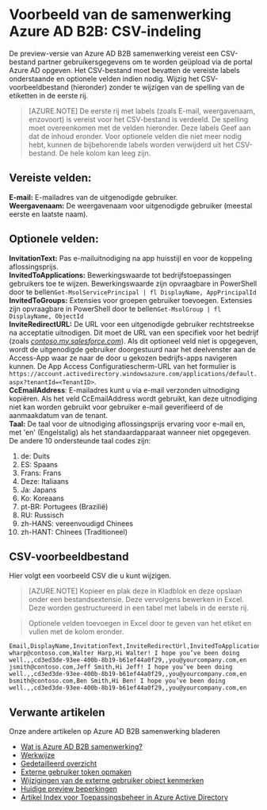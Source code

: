 <properties
   pageTitle="CSV-indeling voor Azure Active Directory B2B samenwerking preview | Microsoft Azure"
   description="Azure Active Directory-B2B ondersteunt uw relaties intern doordat zakenpartners selectief toegang krijgen tot uw zakelijke toepassingen"
   services="active-directory"
   documentationCenter=""
   authors="viv-liu"
   manager="cliffdi"
   editor=""
   tags=""/>

<tags
   ms.service="active-directory"
   ms.devlang="NA"
   ms.topic="article"
   ms.tgt_pltfrm="NA"
   ms.workload="identity"
   ms.date="05/09/2016"
   ms.author="viviali"/>

# <a name="azure-ad-b2b-collaboration-preview-csv-file-format"></a>Voorbeeld van de samenwerking Azure AD B2B: CSV-indeling

De preview-versie van Azure AD B2B samenwerking vereist een CSV-bestand partner gebruikersgegevens om te worden geüpload via de portal Azure AD opgeven. Het CSV-bestand moet bevatten de vereiste labels onderstaande en optionele velden indien nodig. Wijzig het CSV-voorbeeldbestand (hieronder) zonder te wijzigen van de spelling van de etiketten in de eerste rij.

>[AZURE.NOTE] De eerste rij met labels (zoals E-mail, weergavenaam, enzovoort) is vereist voor het CSV-bestand is verdeeld. De spelling moet overeenkomen met de velden hieronder. Deze labels Geef aan dat de inhoud eronder. Voor optionele velden die niet meer nodig hebt, kunnen de bijbehorende labels worden verwijderd uit het CSV-bestand. De hele kolom kan leeg zijn.

## <a name="required-fields-br"></a>Vereiste velden: <br/>
**E-mail:** E-mailadres van de uitgenodigde gebruiker. <br/>
**Weergavenaam:** De weergavenaam voor uitgenodigde gebruiker (meestal eerste en laatste naam).<br/>


## <a name="optional-fields-br"></a>Optionele velden: <br/>

**InvitationText:** Pas e-mailuitnodiging na app huisstijl en voor de koppeling aflossingsprijs.<br/>
**InvitedToApplications:** Bewerkingswaarde tot bedrijfstoepassingen gebruikers toe te wijzen. Bewerkingswaarde zijn opvraagbare in PowerShell door te bellen`Get-MsolServicePrincipal | fl DisplayName, AppPrincipalId`<br/>
**InvitedToGroups:** Extensies voor groepen gebruiker toevoegen. Extensies zijn opvraagbare in PowerShell door te bellen`Get-MsolGroup | fl DisplayName, ObjectId`<br/>
**InviteRedirectURL:** De URL voor een uitgenodigde gebruiker rechtstreekse na acceptatie uitnodigen. Dit moet de URL van een specifiek voor het bedrijf (zoals [*contoso.my.salesforce.com*](http://contoso.my.salesforce.com/)). Als dit optioneel veld niet is opgegeven, wordt de uitgenodigde gebruiker doorgestuurd naar het deelvenster aan de Access-App waar ze naar de door u gekozen bedrijfs-apps navigeren kunnen. De App Access Configuratiescherm-URL van het formulier is `https://account.activedirectory.windowsazure.com/applications/default.aspx?tenantId=<TenantID>`.<br/>
**CcEmailAddress**: E-mailadres kunt u via e-mail verzonden uitnodiging kopiëren. Als het veld CcEmailAddress wordt gebruikt, kan deze uitnodiging niet kan worden gebruikt voor gebruiker e-mail geverifieerd of de aanmaakdatum van de tenant.<br/>
**Taal:** De taal voor de uitnodiging aflossingsprijs ervaring voor e-mail en, met 'en' (Engelstalig) als het standaardapparaat wanneer niet opgegeven. De andere 10 ondersteunde taal codes zijn:<br/>
1. de: Duits<br/>
2. ES: Spaans<br/>
3. Frans: Frans<br/>
4. Deze: Italiaans<br/>
5. Ja: Japans<br/>
6. Ko: Koreaans<br/>
7. pt-BR: Portugees (Brazilië)<br/>
8. RU: Russisch<br/>
9. zh-HANS: vereenvoudigd Chinees<br/>
10. zh-HANT: Chinees (Traditioneel)<br/>

## <a name="sample-csv-file"></a>CSV-voorbeeldbestand
Hier volgt een voorbeeld CSV die u kunt wijzigen.

>[AZURE.NOTE] Kopieer en plak deze in Kladblok en deze opslaan onder een bestandsextensie. Deze vervolgens bewerken in Excel. Deze worden gestructureerd in een tabel met labels in de eerste rij.

> Optionele velden toevoegen in Excel door te geven van het etiket en vullen met de kolom eronder.

```
Email,DisplayName,InvitationText,InviteRedirectUrl,InvitedToApplications,InvitedToGroups,CcEmailAddress,Language
wharp@contoso.com,Walter Harp,Hi Walter! I hope you’ve been doing well.,,cd3ed3de-93ee-400b-8b19-b61ef44a0f29,,you@yourcompany.com,en
jsmith@contoso.com,Jeff Smith,Hi Jeff! I hope you’ve been doing well.,,cd3ed3de-93ee-400b-8b19-b61ef44a0f29,,you@yourcompany.com,en
bsmith@contoso.com,Ben Smith,Hi Ben! I hope you’ve been doing well.,,cd3ed3de-93ee-400b-8b19-b61ef44a0f29,,you@yourcompany.com,en

```

## <a name="related-articles"></a>Verwante artikelen
Onze andere artikelen op Azure AD B2B samenwerking bladeren

- [Wat is Azure AD B2B samenwerking?](active-directory-b2b-what-is-azure-ad-b2b.md)
- [Werkwijze](active-directory-b2b-how-it-works.md)
- [Gedetailleerd overzicht](active-directory-b2b-detailed-walkthrough.md)
- [Externe gebruiker token opmaken](active-directory-b2b-references-external-user-token-format.md)
- [Wijzigingen van de externe gebruiker object kenmerken](active-directory-b2b-references-external-user-object-attribute-changes.md)
- [Huidige preview beperkingen](active-directory-b2b-current-preview-limitations.md)
- [Artikel Index voor Toepassingsbeheer in Azure Active Directory](active-directory-apps-index.md)
